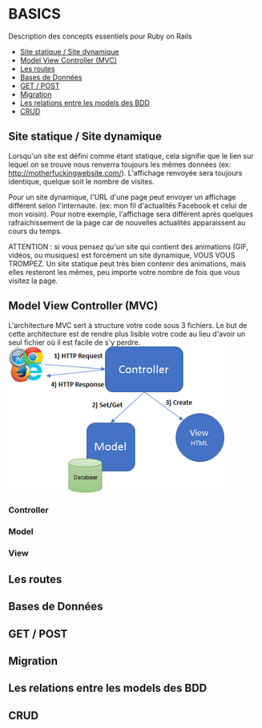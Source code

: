 # BASICS
Description des concepts essentiels pour Ruby on Rails


* [Site statique / Site dynamique](https://github.com/dacoloma/Rails_initiation#site-statique--site-dynamique)
* [Model View Controller (MVC)](https://github.com/dacoloma/Rails_initiation#model-view-controller-mvc)
* [Les routes](https://github.com/dacoloma/Rails_initiation#les-routes)
* [Bases de Données](https://github.com/dacoloma/Rails_initiation#bases-de-donn%C3%A9es)
* [GET / POST](https://github.com/dacoloma/Rails_initiation#get--post)
* [Migration](https://github.com/dacoloma/Rails_initiation#migration)
* [Les relations entre les models des BDD](https://github.com/dacoloma/Rails_initiation#les-relations-entre-les-models-des-bdd)
* [CRUD](https://github.com/dacoloma/Rails_initiation#crud)

## Site statique / Site dynamique
Lorsqu'un site est défini comme étant statique, cela signifie que le lien sur lequel on se trouve nous renverra toujours les mêmes données (ex: http://motherfuckingwebsite.com/). L'affichage renvoyée sera toujours identique, quelque soit le nombre de visites.

Pour un site dynamique, l'URL d'une page peut envoyer un affichage différent selon l'internaute. (ex: mon fil d'actualités Facebook et celui de mon voisin). Pour notre exemple, l'affichage sera différent après quelques rafraichissement de la page car de nouvelles actualités apparaissent au cours du temps.

ATTENTION : si vous pensez qu'un site qui contient des animations (GIF, vidéos, ou musiques) est forcément un site dynamique, VOUS VOUS TROMPEZ. Un site statique peut très bien contenir des animations, mais elles resteront les mêmes, peu importe votre nombre de fois que vous visitez la page.
## Model View Controller (MVC)
L'architecture MVC sert à structure votre code sous 3 fichiers. Le but de cette architecture est de rendre plus lisible votre code au lieu d'avoir un seul fichier où il est facile de s'y perdre.
![GitHub Logo](/images/mvc.png)


### Controller

### Model

### View
## Les routes
## Bases de Données
## GET / POST
## Migration
## Les relations entre les models des BDD
## CRUD
